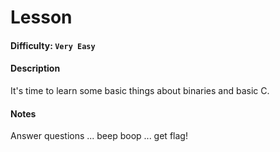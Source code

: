 # Lesson

#### Difficulty: <code>Very Easy</code>

#### Description
It's time to learn some basic things about binaries and basic C.

#### Notes
Answer questions ... beep boop ... get flag!